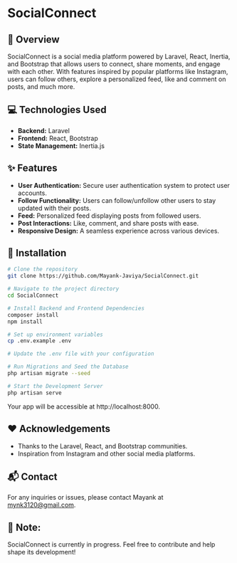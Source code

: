 # SocialConnect

## 🚀 Overview

SocialConnect is a social media platform powered by Laravel, React, Inertia, and Bootstrap that allows users to connect, share moments, and engage with each other. With features inspired by popular platforms like Instagram, users can follow others, explore a personalized feed, like and comment on posts, and much more.

## 💻 Technologies Used

-   **Backend:** Laravel
-   **Frontend:** React, Bootstrap
-   **State Management:** Inertia.js

## ✨ Features

-   **User Authentication:** Secure user authentication system to protect user accounts.
-   **Follow Functionality:** Users can follow/unfollow other users to stay updated with their posts.
-   **Feed:** Personalized feed displaying posts from followed users.
-   **Post Interactions:** Like, comment, and share posts with ease.
-   **Responsive Design:** A seamless experience across various devices.

## 🔧 Installation

```bash
# Clone the repository
git clone https://github.com/Mayank-Javiya/SocialConnect.git

# Navigate to the project directory
cd SocialConnect

# Install Backend and Frontend Dependencies
composer install
npm install

# Set up environment variables
cp .env.example .env

# Update the .env file with your configuration

# Run Migrations and Seed the Database
php artisan migrate --seed

# Start the Development Server
php artisan serve
```

Your app will be accessible at http://localhost:8000.

## ❤️ Acknowledgements

-   Thanks to the Laravel, React, and Bootstrap communities.
-   Inspiration from Instagram and other social media platforms.

## 📬 Contact

For any inquiries or issues, please contact Mayank at mynk3120@gmail.com.

## 🚧 Note:

SocialConnect is currently in progress. Feel free to contribute and help shape its development!
